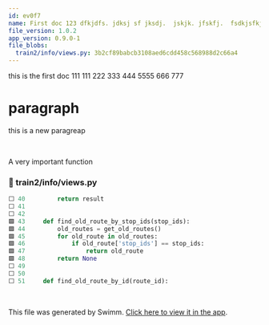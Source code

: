 ```yaml
---
id: ev0f7
name: First doc 123 dfkjdfs. jdksj sf jksdj.  jskjk. jfskfj.  fsdkjsfkj kjksd
file_version: 1.0.2
app_version: 0.9.0-1
file_blobs:
  train2/info/views.py: 3b2cf89babcb3108aed6cdd458c568988d2c66a4
---
```


this is the first doc 111 111 222 333 444 5555 666 777 

 # paragraph

this is a new paragreap

<br/>

A very important function
<!-- NOTE-swimm-snippet: the lines below link your snippet to Swimm -->
### 📄 train2/info/views.py
```python
⬜ 40         return result
⬜ 41     
⬜ 42     
🟩 43     def find_old_route_by_stop_ids(stop_ids):
🟩 44         old_routes = get_old_routes()
🟩 45         for old_route in old_routes:
🟩 46             if old_route['stop_ids'] == stop_ids:
🟩 47                 return old_route
🟩 48         return None
⬜ 49     
⬜ 50     
⬜ 51     def find_old_route_by_id(route_id):
```

<br/>

This file was generated by Swimm. [Click here to view it in the app](http://localhost:5000/repos/Z2l0aHViJTNBJTNBb3QxJTNBJTNBZXJhbi1zd2ltbQ==/docs/ev0f7).